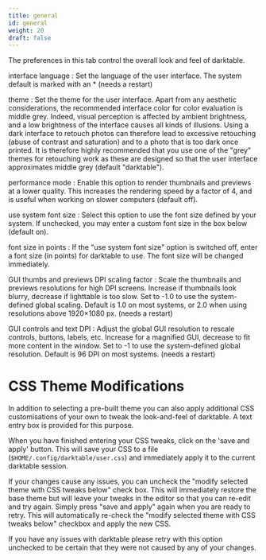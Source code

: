 ```yaml
---
title: general
id: general
weight: 20
draft: false
---
```


The preferences in this tab control the overall look and feel of darktable.

interface language
: Set the language of the user interface. The system default is marked with an * (needs a restart)

theme
: Set the theme for the user interface. Apart from any aesthetic considerations, the recommended interface color for color evaluation is middle grey. Indeed, visual perception is affected by ambient brightness, and a low brightness of the interface causes all kinds of illusions. Using a dark interface to retouch photos can therefore lead to excessive retouching (abuse of contrast and saturation) and to a photo that is too dark once printed. It is therefore highly recommended that you use one of the "grey" themes for retouching work as these are designed so that the user interface approximates middle grey (default "darktable").

performance mode
: Enable this option to render thumbnails and previews at a lower quality. This increases the rendering speed by a factor of 4, and is useful when working on slower computers (default off).

use system font size
: Select this option to use the font size defined by your system. If unchecked, you may enter a custom font size in the box below (default on).

font size in points
: If the "use system font size" option is switched off, enter a font size (in points) for darktable to use. The font size will be changed immediately.

GUI thumbs and previews DPI scaling factor
: Scale the thumbnails and previews resolutions for high DPI screens. Increase if thumbnails look blurry, decrease if lighttable is too slow. Set to -1.0 to use the system-defined global scaling. Default is 1.0 on most systems, or 2.0 when using resolutions above 1920×1080 px. (needs a restart)

GUI controls and text DPI
: Adjust the global GUI resolution to rescale controls, buttons, labels, etc. Increase for a magnified GUI, decrease to fit more content in the window. Set to -1 to use the system-defined global resolution. Default is 96 DPI on most systems. (needs a restart)

# CSS Theme Modifications

In addition to selecting a pre-built theme you can also apply additional CSS customisations of your own to tweak the look-and-feel of darktable. A text entry box is provided for this purpose.

When you have finished entering your CSS tweaks, click on the 'save and apply' button. This will save your CSS to a file (`$HOME/.config/darktable/user.css`) and immediately apply it to the current darktable session.

If your changes cause any issues, you can uncheck the "modify selected theme with CSS tweaks below" check box. This will immediately restore the base theme but will leave your tweaks in the editor so that you can re-edit and try again. Simply press "save and apply" again when you are ready to retry. This will automatically re-check the "modify selected theme with CSS tweaks below" checkbox and apply the new CSS.

If you have any issues with darktable please retry with this option unchecked to be certain that they were not caused by any of your changes.
